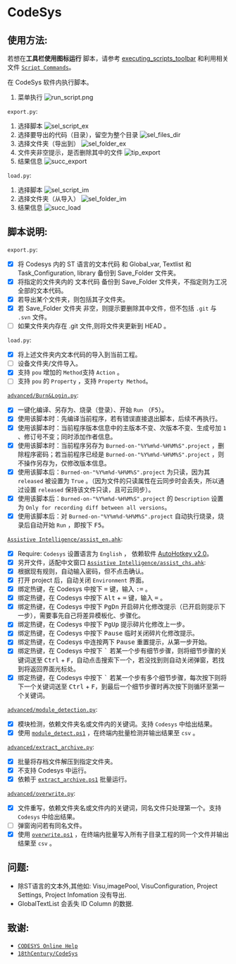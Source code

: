 # CodeSys

## 使用方法:

若想在**工具栏使用图标运行**
脚本，请参考 [executing_scripts_toolbar](https://content.helpme-codesys.com/en/CODESYS%20Scripting/_cds_executing_scripts_toolbar.html)
和利用相关文件 [`Script Commands`](advanced/Script%20Commands)。

在 CodeSys 软件内执行脚本。

1. 菜单执行
   ![run_script.png](screenshots/run_script.png)

`export.py`:

1. 选择脚本
   ![sel_script_ex](screenshots/sel_script_ex.png)
2. 选择要导出的代码（目录），留空为整个目录
   ![sel_files_dir](screenshots/sel_files_dir.png)
3. 选择文件夹（导出到）
   ![sel_folder_ex](screenshots/sel_folder_ex.png)
4. 文件夹非空提示，是否删除其中的文件
   ![tip_export](screenshots/tip_export.png)
5. 结果信息
   ![succ_export](screenshots/succ_export.png)

`load.py`:

1. 选择脚本
   ![sel_script_im](screenshots/sel_script_im.png)
2. 选择文件夹（从导入）
   ![sel_folder_im](screenshots/sel_folder_im.png)
3. 结果信息
   ![succ_load](screenshots/succ_load.png)

## 脚本说明:

`export.py`:

- [x] 将 Codesys 内的 ST 语言的文本代码 和 Global_var, Textlist 和 Task_Configuration, library 备份到 Save_Folder 文件夹。
- [x] 将指定的文件夹内的 文本代码 备份到 Save_Folder 文件夹，不指定则为工况全部的文本代码。
- [x] 若导出某个文件夹，则包括其子文件夹。
- [x] 若 Save_Folder 文件夹 非空，则提示要删除其中文件，但不包括 `.git` 与 `.svn` 文件。
- [ ] 如果文件夹内存在 .git 文件,则将文件夹更新到 HEAD 。

`load.py`:

- [x] 将上述文件夹内文本代码的导入到当前工程。
- [ ] 设备文件夹/文件导入。
- [x] 支持 `pou` 增加的 `Method`支持 `Action` 。
- [ ] 支持 `pou` 的 `Property` ，支持 `Property Method`。

[`advanced/Burn&Login.py`](advanced/Burn&Login.py):

- [x] 一键化编译、另存为、烧录（登录）、开始 `Run` （<kbd>F5</kbd>）。
- [x] 使用该脚本时：先编译当前程序，若有错误直接退出脚本，后续不再执行。
- [x] 使用该脚本时：当前程序版本信息中的主版本不变、次版本不变、生成号加 `1` 、修订号不变；同时添加作者信息。
- [x] 使用该脚本时：当前程序另存为 `Burned-on-"%Y%m%d-%H%M%S".project` ，删除程序密码；若当前程序已经是
  `Burned-on-"%Y%m%d-%H%M%S".project` ，则不操作另存为，仅修改版本信息。
- [x] 使用该脚本后：`Burned-on-"%Y%m%d-%H%M%S".project` 为只读，因为其 `released` 被设置为 `True`
  。（因为文件的只读属性在云同步时会丢失，所以通过设置 `released` 保持该文件只读，且可云同步）。
- [x] 使用该脚本后：`Burned-on-"%Y%m%d-%H%M%S".project` 的 `Description` 设置为
  `Only for recording diff between all versions`。
- [x] 使用该脚本后：对 `Burned-on-"%Y%m%d-%H%M%S".project` 自动执行烧录，烧录后自动开始 `Run` ，即按下 <kbd>F5</kbd>。

[`Assistive Intelligence/assist_en.ahk`](Assistive%20Intelligence/assist_en.ahk):

- [x] Require: `Codesys` 设置语言为 `English` ， 依赖软件 [AutoHotkey v2.0](https://www.autohotkey.com/)。
- [x] 另开文件，适配中文窗口 [`Assistive Intelligence/assist_chs.ahk`](Assistive%20Intelligence/assist_chs.ahk):
- [x] 根据现有规则，自动输入密码，但不点击确认。
- [x] 打开 project 后，自动关闭 `Environment` 界面。
- [x] 绑定热键，在 Codesys 中按下 <kbd>=</kbd> 键，输入 <kbd>:=</kbd> 。
- [x] 绑定热键，在 Codesys 中按下 <kbd>Alt</kbd> + <kbd>=</kbd> 键，输入 <kbd>=</kbd> 。
- [x] 绑定热键，在 Codesys 中按下 <kbd>PgDn</kbd> 开启碎片化修改提示（已开启则提示下一步），需要事先自己将差异模板化、步骤化。
- [x] 绑定热键，在 Codesys 中按下 <kbd>PgUp</kbd> 提示碎片化修改上一步。
- [x] 绑定热键，在 Codesys 中按下 <kbd>Pause</kbd> 临时关闭碎片化修改提示。
- [x] 绑定热键，在 Codesys 中连按两下 <kbd>Pause</kbd> 重置提示，从第一步开始。
- [x] 绑定热键，在 Codesys 中按下 <kbd>`</kbd> 若某一个步有细节步骤，则将细节步骤的关键词送至 <kbd>Ctrl</kbd> + <kbd>
  F</kbd>，自动点击搜索下一个，若没找到则自动关闭弹窗，若找到将返回界面光标处。
- [x] 绑定热键，在 Codesys 中按下 <kbd>`</kbd> 若某一个步有多个细节步骤，每次按下则将下一个关键词送至 <kbd>
  Ctrl</kbd> + <kbd>F</kbd>，到最后一个细节步骤时再次按下则循环至第一个关键词。

[`advanced/module_detection.py`](advanced/module_detection.py):

- [x] 模块检测，依赖文件夹名或文件内的关键词。支持 `Codesys` 中给出结果。
- [x] 使用 [`module_detect.ps1`](advanced/module_detect.ps1) ，在终端内批量检测并输出结果至 `csv` 。

[`advanced/extract_archive.py`](advanced/extract_archive.py):

- [x] 批量将存档文件解压到指定文件夹。
- [x] 不支持 Codesys 中运行。
- [x] 依赖于 [`extract_archive.ps1`](advanced/extract_archive.ps1) 批量运行。

[`advanced/overwrite.py`](advanced/overwrite.py):

- [x] 文件重写，依赖文件夹名或文件内的关键词，同名文件只处理第一个。支持 `Codesys` 中给出结果。
- [ ] 弹窗询问若有同名文件。
- [x] 使用 [`overwrite.ps1`](advanced/overwrite.ps1) ，在终端内批量写入所有子目录工程的同一个文件并输出结果至 `csv` 。

## 问题:

- 除ST语言的文本外,其他如: Visu,imagePool, VisuConfiguration, Project Settings, Project Infomation 没有导出.
- GlobalTextList 会丢失 ID Column 的数据.

## 致谢:

- [`CODESYS Online Help`](https://help.codesys.com/webapp/System;product=ScriptEngine)
- [`18thCentury/CodeSys`](https://github.com/18thCentury/CodeSys)